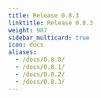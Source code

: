 ```yaml
---
title: Release 0.8.3
linktitle: Release 0.8.3
weight: 987
sidebar_multicard: true
icon: docs
aliases:
  - /docs/0.8.0/
  - /docs/0.8.1/
  - /docs/0.8.2/
  - /docs/0.8.3/
---
```

